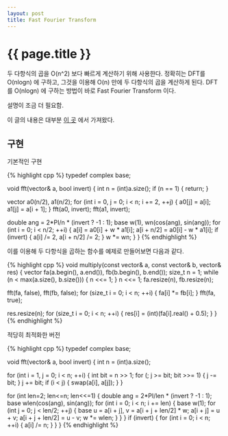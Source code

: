 ```yaml
---
layout: post
title: Fast Fourier Transform
---
```


{{ page.title }}
================

두 다항식의 곱을 O(n^2) 보다 빠르게 계산하기 위해 사용한다. 정확히는 DFT를
O(nlogn) 에 구하고, 그것을 이용해 O(n) 만에 두 다항식의 곱을 계산하게 된다.
DFT를 O(nlogn) 에 구하는 방법이 바로 Fast Fourier Transform 이다.

설명이 조금 더 필요함.

이 글의 내용은 대부분 [이 곳](http://e-maxx.ru/algo/fft_multiply) 에서 가져왔다.

구현
----

기본적인 구현

{% highlight cpp %}
typedef complex<double> base;

void fft(vector<base>& a, bool invert) {
  int n = (int)a.size();
  if (n == 1) {
    return;
  }

  vector<base> a0(n/2), a1(n/2);
  for (int i = 0, j = 0; i < n; i += 2, ++j) {
    a0[j] = a[i];
    a1[j] = a[i + 1];
  }
  fft(a0, invert);
  fft(a1, invert);

  double ang = 2*PI/n * (invert ? -1 : 1);
  base w(1), wn(cos(ang), sin(ang));
  for (int i = 0; i < n/2; ++i) {
    a[i] = a0[i] + w * a1[i];
    a[i + n/2] = a0[i] - w * a1[i];
    if (invert) {
      a[i] /= 2, a[i + n/2] /= 2;
    }
    w *= wn;
  }
}
{% endhighlight %}

이를 이용해 두 다항식을 곱하는 함수를 예제로 만들어보면 다음과 같다.

{% highlight cpp %}
void multiply(const vector<int>& a, const vector<int>& b, vector<int>& res) {
  vector<base> fa(a.begin(), a.end()), fb(b.begin(), b.end());
  size_t n = 1;
  while (n < max(a.size(), b.size())) {
    n <<= 1;
  }
  n <<= 1;
  fa.resize(n), fb.resize(n);

  fft(fa, false), fft(fb, false);
  for (size_t i = 0; i < n; ++i) {
    fa[i] *= fb[i];
  }
  fft(fa, true);

  res.resize(n);
  for (size_t i = 0; i < n; ++i) {
    res[i] = (int)(fa[i].real() + 0.5);
  }
}
{% endhighlight %}

적당히 최적화한 버전

{% highlight cpp %}
typedef complex<double> base;

void fft(vector<base>& a, bool invert) {
  int n = (int)a.size();

  for (int i = 1, j = 0; i < n; ++i) {
    int bit = n >> 1;
    for (; j >= bit; bit >>= 1) {
      j -= bit;
    }
    j += bit;
    if (i < j) {
      swap(a[i], a[j]);
    }
  }

  for (int len=2; len<=n; len<<=1) {
    double ang = 2*PI/len * (invert ? -1 : 1);
    base wlen(cos(ang), sin(ang));
    for (int i = 0; i < n; i += len) {
      base w(1);
      for (int j = 0; j < len/2; ++j) {
        base u = a[i + j], v = a[i + j + len/2] * w;
        a[i + j] = u + v;
        a[i + j + len/2] = u - v;
        w *= wlen;
      }
    }
  }
  if (invert) {
    for (int i = 0; i < n; ++i) {
      a[i] /= n;
    }
  }
}
{% endhighlight %}

